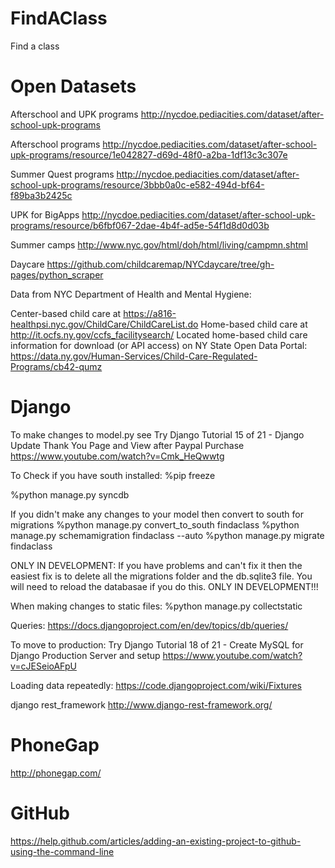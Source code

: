 FindAClass
==========

Find a class


Open Datasets
=============
Afterschool and UPK programs
http://nycdoe.pediacities.com/dataset/after-school-upk-programs

Afterschool programs
http://nycdoe.pediacities.com/dataset/after-school-upk-programs/resource/1e042827-d69d-48f0-a2ba-1df13c3c307e

Summer Quest programs
http://nycdoe.pediacities.com/dataset/after-school-upk-programs/resource/3bbb0a0c-e582-494d-bf64-f89ba3b2425c

UPK for BigApps
http://nycdoe.pediacities.com/dataset/after-school-upk-programs/resource/b6fbf067-2dae-4b4f-ad5e-54f1d8d0d03b


Summer camps
http://www.nyc.gov/html/doh/html/living/campmn.shtml

Daycare
https://github.com/childcaremap/NYCdaycare/tree/gh-pages/python_scraper

Data from NYC Department of Health and Mental Hygiene:

Center-based child care at https://a816-healthpsi.nyc.gov/ChildCare/ChildCareList.do
Home-based child care at http://it.ocfs.ny.gov/ccfs_facilitysearch/
Located home-based child care information for download (or API access) on NY State Open Data Portal: https://data.ny.gov/Human-Services/Child-Care-Regulated-Programs/cb42-qumz


Django
======

To make changes to model.py see
Try Django Tutorial 15 of 21 - Django Update Thank You Page and View after Paypal Purchase
https://www.youtube.com/watch?v=Cmk_HeQwwtg

To Check if you have south installed:
%pip freeze

%python manage.py syncdb

If you didn't make any changes to your model then convert to south for migrations
%python manage.py convert_to_south findaclass
%python manage.py schemamigration findaclass --auto
%python manage.py migrate findaclass

ONLY IN DEVELOPMENT: If you have problems and can't fix it then the easiest fix is to delete all the migrations folder and the db.sqlite3 file.  You will need to reload the databasae if you do this.  ONLY IN DEVELOPMENT!!!

When making changes to static files:
%python manage.py collectstatic


Queries:
https://docs.djangoproject.com/en/dev/topics/db/queries/

To move to production:
Try Django Tutorial 18 of 21 - Create MySQL for Django Production Server and setup
https://www.youtube.com/watch?v=cJESeioAFpU


Loading data repeatedly:
https://code.djangoproject.com/wiki/Fixtures

django rest_framework
http://www.django-rest-framework.org/


PhoneGap
========
http://phonegap.com/


GitHub
======
https://help.github.com/articles/adding-an-existing-project-to-github-using-the-command-line

